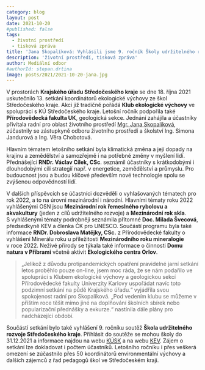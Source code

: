 ```yaml
---
category: blog
layout: post
date: 2021-10-20
#published: false
tags: 
  - životní prostředí
  - tisková zpráva
title: 'Jana Skopalíková: Vyhlásili jsme 9. ročník Školy udržitelného rozvoje'
description: 'životní prostředí, tisková zpráva'
author: Mediální odbor
#authorId: stepan.drtina
image: posts/2021/2021-10-20-jana.jpg
---
```


V prostorách **Krajského úřadu Středočeského kraje** se dne 18. října 2021 uskutečnilo 13. setkání koordinátorů ekologické výchovy ze škol Středočeského kraje. Akci již tradičně pořádá **Klub ekologické výchovy** ve spolupráci s KÚ Středočeského kraje. Letošní ročník podpořila také **Přírodovědecká fakulta UK**, geologická sekce. Jednání zahájila a účastníky přivítala radní pro oblast životního prostředí [Mgr. Jana Skopalíková](https://stredocesky.pirati.cz/lide/jana-skopalikova/), zúčastnily se zástupkyně odboru životního prostředí a školství Ing. Simona Jandurová a Ing. Věra Chobotová.

Hlavním tématem letošního setkání byla klimatická změna a její dopady na krajinu a zemědělství a samozřejmě i na potřebné změny v myšlení lidí. Přednášející **RNDr. Václav Cílek, CSc**. seznámil účastníky s krátkodobými i dlouhodobými cíli strategií např. v energetice, zemědělství a průmyslu. Pro budoucnost jsou a budou klíčové především nové technologie spolu se zvýšenou odpovědností lidí.

V dalších příspěvcích se účastníci dozvěděli o vyhlašovaných tématech pro rok 2022, a to na úrovni mezinárodní i národní. Hlavními tématy roku 2022 vyhlášenými OSN jsou **Mezinárodní rok řemeslného rybolovu a akvakultury** (jeden z cílů udržitelného rozvoje) a **Mezinárodní rok skla**. S vyhlášenými tématy podrobněji seznámila přítomné **Doc. Milada Švecová**, předsedkyně KEV a členka ČK pro UNESCO. Součástí programu byla také informace **RNDr. Dobroslava Matějky, CSc.** z Přírodovědecké fakulty o vyhlášení  Minerálu roku u příležitosti **Mezinárodního roku mineralogie** v roce 2022. Neživé přírody se týkala také informace o činnosti **Domu natura v Příbrami** včetně aktivit **Ekologického centra Orlov**.

> „Jelikož z důvodu protipandemických opatření pravidelné jarní setkání letos proběhlo pouze on-line, jsem moc ráda, že se nám podařilo ve spolupráci s  Klubem ekologické výchovy a geologickou sekcí Přírodovědecké fakulty Univerzity Karlovy uspořádat navíc toto podzimní setkání na půdě Krajského úřadu.“ vyjádřila svou spokojenost radní pro Skopalíková. „Pod vedením klubu se můžeme v příštím roce těšit mimo jiné na doplňování školních sbírek nebo popularizační přednášky a exkurze.“ nastínila dále plány pro nadcházející období.

Součástí setkání bylo také vyhlášení 9. ročníku soutěž **Škola udržitelného rozvoje Středočeského kraje**. Přihlásit do soutěže se mohou školy do 31.12.2021 a informace najdou na webu [KÚSK](https://www.kr-stredocesky.cz/web/zivotni-prostredi/dotaceevvo-2019?p_p_auth=XhuBb1hf&p_p_id=101&p_p_lifecycle=0&p_p_state=maximized&p_p_mode=view&_101_struts_action=%2Fasset_publisher%2Fview_content&_101_assetEntryId=18089526&_101_type=content&_101_groupId=20994&_101_urlTitle=9-rocnik-souteze-skola-udrzitelneho-rozvoje-stredoceskeho-kraje&redirect=https%3A%2F%2Fwww.kr-stredocesky.cz%2Fweb%2Furad%2Fhome%3Fp_p_id%3D3%26p_p_lifecycle%3D0%26p_p_state%3Dmaximized%26p_p_mode%3Dview%26_3_groupId%3D0%26_3_keywords%3D%25C5%25A0kola%2Budr%25C5%25BEiteln%25C3%25A9ho%2Brozvoje%2BSt%25C5%2599edo%25C4%258Desk%25C3%25A9ho%2Bkraje%26_3_struts_action%3D%252Fsearch%252Fsearch%26_3_redirect%3D%252F) a na webu [KEV](https://kev.ecn.cz/sur.php). Zájem o setkání lze dokladovat i počtem účastníků. Letošního ročníku i přes veškerá omezení se zúčastnilo přes 50 koordinátorů environmentální výchovy a dalších zájemců z řad pedagogů škol ve Středočeském kraji.
